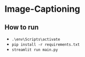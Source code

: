 # Image-Captioning

## How to run

- `.\env\Scripts\activate`
- `pip install -r requirements.txt`
- `streamlit run main.py`

